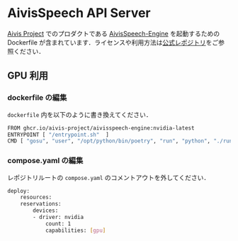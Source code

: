 # AivisSpeech API Server

[Aivis Project](https://aivis-project.com/) でのプロダクトである [AivisSpeech-Engine](https://github.com/Aivis-Project/AivisSpeech-Engine) を起動するための Dockerfile が含まれています．ライセンスや利用方法は[公式レポジトリ](https://github.com/Aivis-Project/AivisSpeech-Engine/blob/master/README.md)をご参照ください．

## GPU 利用

### dockerfile の編集
`dockerfile` 内を以下のように書き換えてください．
```sh
FROM ghcr.io/aivis-project/aivisspeech-engine:nvidia-latest
ENTRYPOINT [ "/entrypoint.sh"  ]
CMD [ "gosu", "user", "/opt/python/bin/poetry", "run", "python", "./run.py", "--host", "0.0.0.0" ]
```

### compose.yaml の編集
レポジトリルートの `compose.yaml` のコメントアウトを外してください．
```sh
deploy:
    resources:
    reservations:
        devices:
        - driver: nvidia
            count: 1
            capabilities: [gpu]
```

